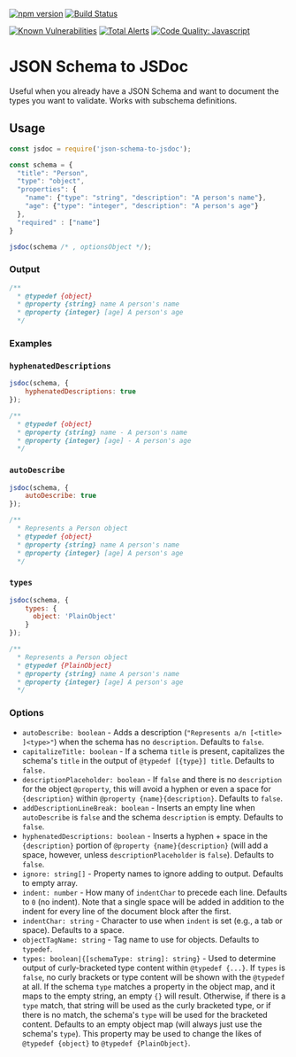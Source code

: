 [![npm version](https://img.shields.io/npm/v/json-schema-to-jsdoc.svg)](https://www.npmjs.com/package/json-schema-to-jsdoc)
[![Build Status](https://travis-ci.org/n3ps/json-schema-to-jsdoc.svg?branch=master)](https://travis-ci.org/n3ps/json-schema-to-jsdoc)

[![Known Vulnerabilities](https://snyk.io/test/github/n3ps/json-schema-to-jsdoc/badge.svg)](https://snyk.io/test/github/n3ps/json-schema-to-jsdoc)
[![Total Alerts](https://img.shields.io/lgtm/alerts/g/n3ps/json-schema-to-jsdoc.svg?logo=lgtm&logoWidth=18)](https://lgtm.com/projects/g/n3ps/json-schema-to-jsdoc/alerts)
[![Code Quality: Javascript](https://img.shields.io/lgtm/grade/javascript/g/n3ps/json-schema-to-jsdoc.svg?logo=lgtm&logoWidth=18)](https://lgtm.com/projects/g/n3ps/json-schema-to-jsdoc/context:javascript)

# JSON Schema to JSDoc

Useful when you already have a JSON Schema and want to document the types you want to validate. Works with subschema definitions.

## Usage

```js
const jsdoc = require('json-schema-to-jsdoc');

const schema = {
  "title": "Person",
  "type": "object",
  "properties": {
    "name": {"type": "string", "description": "A person's name"},
    "age": {"type": "integer", "description": "A person's age"}
  },
  "required" : ["name"]
}

jsdoc(schema /* , optionsObject */);
```

### Output

```js
/**
  * @typedef {object}
  * @property {string} name A person's name
  * @property {integer} [age] A person's age
  */
```

### Examples


### `hyphenatedDescriptions`

```js
jsdoc(schema, {
    hyphenatedDescriptions: true
});
```

```js
/**
  * @typedef {object}
  * @property {string} name - A person's name
  * @property {integer} [age] - A person's age
  */
```

### `autoDescribe`

```js
jsdoc(schema, {
    autoDescribe: true
});
```

```js
/**
  * Represents a Person object
  * @typedef {object}
  * @property {string} name A person's name
  * @property {integer} [age] A person's age
  */
```

### `types`

```js
jsdoc(schema, {
    types: {
      object: 'PlainObject'
    }
});
```

```js
/**
  * Represents a Person object
  * @typedef {PlainObject}
  * @property {string} name A person's name
  * @property {integer} [age] A person's age
  */
```

### Options

- `autoDescribe: boolean` - Adds a description
    (`"Represents a/n [<title> ]<type>"`) when the schema has no
    `description`. Defaults to `false`.
- `capitalizeTitle: boolean` - If a schema `title` is present, capitalizes the schema's `title` in the output of
    `@typedef [{type}] title`. Defaults to `false.`
- `descriptionPlaceholder: boolean` - If `false` and there is no `description`
    for the object `@property`, this will avoid a hyphen or even a space for
    `{description}` within `@property {name}{description}`. Defaults to `false`.
- `addDescriptionLineBreak: boolean` - Inserts an empty line when `autoDescribe` is `false` and the schema
    `description` is empty. Defaults to `false`.
- `hyphenatedDescriptions: boolean` - Inserts a hyphen + space in the `{description}` portion of
    `@property {name}{description}` (will add a space, however, unless
    `descriptionPlaceholder` is `false`). Defaults to `false`.
- `ignore: string[]` - Property names to ignore adding to output. Defaults to
    empty array.
- `indent: number` - How many of `indentChar` to precede each line. Defaults
    to `0` (no indent). Note that a single space will be added in addition to
    the indent for every line of the document block after the first.
- `indentChar: string` - Character to use when `indent` is set (e.g., a tab or
    space). Defaults to a space.
- `objectTagName: string` - Tag name to use for objects. Defaults to `typedef`.
- `types: boolean|{[schemaType: string]: string}` - Used to determine output of
    curly-bracketed type content within `@typedef {...}`.
    If `types` is `false`, no curly brackets or type content will be shown
    with the `@typedef` at all. If the schema `type` matches a property in the
    object map, and it maps to the empty string, an empty `{}` will result.
    Otherwise, if there is a `type` match, that string will be used as the
    curly bracketed type, or if there is no match, the schema's `type` will
    be used for the bracketed content. Defaults to an empty object map (will
    always just use the schema's `type`). This property may be used to change
    the likes of `@typedef {object}` to  `@typedef {PlainObject}`.
